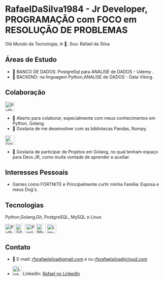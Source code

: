 # RafaelDaSilva1984 - Jr Developer, PROGRAMAÇÃO com FOCO em RESOLUÇÃO DE PROBLEMAS 

Olá Mundo da Tecnologia, 🌐 👋.
Sou: Rafael da Silva

## Áreas de Estudo

- 🌱 BANCO DE DADOS:  PostgreSql para ANALISE de DADOS - Udemy .
- 🌱 BACKEND:  na linguagem Python,ANALISE de DADOS - Data Viking.


## Colaboração
<img src="https://cdn.jsdelivr.net/npm/devicon@2.10.0/icons/python/python-original.svg" alt="Python" width="30" height="30"/>

- 👯 Aberto para colaborar, especialmente com meus conhecimentos em Python, Golang.
- 🤔 Gostaria de me desenvolver com as bibliotecas Pandas, Numpy.
  
<img src="https://cdn.jsdelivr.net/npm/devicon@2.10.0/icons/go/go-original.svg" alt="Golang" width="30" height="30">

- 🤔 Gostaria de participar de Projetos em Golang, no qual tenham espaço para Devs JR, como muita vontade de aprender e auxiliar.

## Interesses Pessoais
- Games como FORTNITE e Principalmente curtir minha Família: Esposa e meus Dog's.

## Tecnologias
Python,Golang,Git, PostgreSQL, MySQL e Linux

<p align="left">
  <img src="https://cdn.jsdelivr.net/npm/devicon@2.10.0/icons/python/python-original.svg" alt="Python" width="30" height="30"/>
  <img src="https://cdn.jsdelivr.net/npm/devicon@2.10.0/icons/git/git-original.svg" alt="Git" width="30" height="30">
  <img src="https://cdn.jsdelivr.net/npm/devicon@2.10.0/icons/postgresql/postgresql-original.svg" alt="PostgreSQL" width="30" height="30">
  <img src="https://cdn.jsdelivr.net/npm/devicon@2.10.0/icons/mysql/mysql-original.svg" alt="MySQL" width="30" height="30">
  <img src="https://cdn.jsdelivr.net/npm/devicon@2.10.0/icons/linux/linux-original.svg" alt="Linux" width="30" height="30">

</p>

## Contato

- 📧 E-mail: rfsrafaelsilva@gmail.com e ou rfsrafaelsilva@icloud.com

- <img src="https://cdn1.iconfinder.com/data/icons/logotypes/32/circle-linkedin-512.png" alt="LinkedIn" width="30" height="30"/> LinkedIn: [Rafael no LinkedIn](https://www.linkedin.com/in/rafael-d-62a7a81a6/) <br>
  

  


          





          
          
